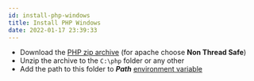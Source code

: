 ```yaml
---
id: install-php-windows
title: Install PHP Windows
date: 2022-01-17 23:39:33
---
```


- Download the <a href='https://windows.php.net/download/' class='external'>PHP zip archive</a> (for apache choose <b>Non Thread Safe</b>)
- Unzip the archive to the `C:\php` folder or any other
- Add the path to this folder to **_Path_** [environment variable](set-environment-variable-windows)
